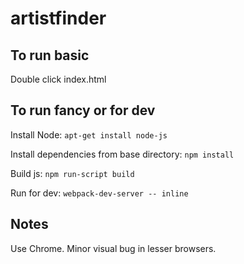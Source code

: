 # artistfinder

## To run basic

Double click index.html

## To run fancy or for dev

Install Node: ```apt-get install node-js```

Install dependencies from base directory: ```npm install```

Build js: ```npm run-script build```

Run for dev: ```webpack-dev-server -- inline```

## Notes

Use Chrome. Minor visual bug in lesser browsers. 
